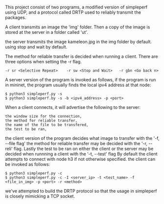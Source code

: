 This project consist of two programs, a modified version of simpleperf using UDP,
and a protocol called DRTP used to reliably transmit the packages.

A client transmits an image the 'img' folder.
Then a copy of the image is stored at the server in a folder called 'ut'.

the server transmits the image kameleon.jpg in the img folder by default.
using stop and wait by default.

The method for reliable transfer is decided when running a client. There are three options when setting the -r flag.

    -r sr <Selective Repeat>    -r sw <Stop and Wait>   -r gbn <Go back n>
    

A server version of the program is invoked as follows, if the program is run in mininet, 
the program usually finds the local ipv4 address at that node:

    $ python3 simpleperf.py -s
    $ python3 simpleperf.by -s -b <ipv4_address> -p <port>

When a client connects, it will advertise the following to the server:

    the window size for the connection,
    the method for reliable transfer,
    the name of the file to be transfered,
    the test to be ran,
    

the client version of the program decides what image to transfer with the '-f, --file flag'
the method for reliable transfer may be decided with the '-r, --reli' flag.
Lastly the test to be ran on either the client or the server may be decided when runnning a client with the '-t, --test' flag
By default the client attempts to connect with node h3 if not otherwise specified.
the client can be invoked as follows:

    $ python3 simpleperf.py -c
    $ python3 simpleperf.py -c -I <server_ip> -t <test_name> -f <file_in_img> -p <port> -r <method>

we've attempted to build the DRTP protocol so that the usage in simpleperf is closely mimicking a TCP socket.
